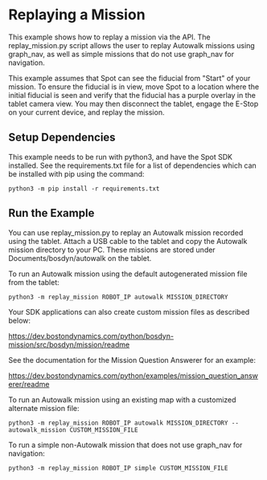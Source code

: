 <!--
Copyright (c) 2022 Boston Dynamics, Inc.  All rights reserved.

Downloading, reproducing, distributing or otherwise using the SDK Software
is subject to the terms and conditions of the Boston Dynamics Software
Development Kit License (20191101-BDSDK-SL).
-->

# Replaying a Mission

This example shows how to replay a mission via the API. The replay_mission.py script allows the user to replay Autowalk missions using graph_nav, as well as simple missions that do not use graph_nav for navigation.

This example assumes that Spot can see the fiducial from "Start" of your mission. To ensure the fiducial is in view, move Spot to a location where the initial fiducial is seen and verify that the fiducial has a purple overlay in the tablet camera view. You may then disconnect the tablet, engage the E-Stop on your current device, and replay the mission.

## Setup Dependencies

This example needs to be run with python3, and have the Spot SDK installed. See the requirements.txt file for a list of dependencies which can be installed with pip using the command:

```
python3 -m pip install -r requirements.txt
```

## Run the Example

You can use replay_mission.py to replay an Autowalk mission recorded using the tablet. Attach a USB cable to the tablet and copy the Autowalk mission directory to your PC. These missions are stored under Documents/bosdyn/autowalk on the tablet.

To run an Autowalk mission using the default autogenerated mission file from the tablet:

```
python3 -m replay_mission ROBOT_IP autowalk MISSION_DIRECTORY
```

Your SDK applications can also create custom mission files as described below:

https://dev.bostondynamics.com/python/bosdyn-mission/src/bosdyn/mission/readme

See the documentation for the Mission Question Answerer for an example:

https://dev.bostondynamics.com/python/examples/mission_question_answerer/readme

To run an Autowalk mission using an existing map with a customized alternate mission file:

```
python3 -m replay_mission ROBOT_IP autowalk MISSION_DIRECTORY --autowalk_mission CUSTOM_MISSION_FILE
```

To run a simple non-Autowalk mission that does not use graph_nav for navigation:

```
python3 -m replay_mission ROBOT_IP simple CUSTOM_MISSION_FILE
```
